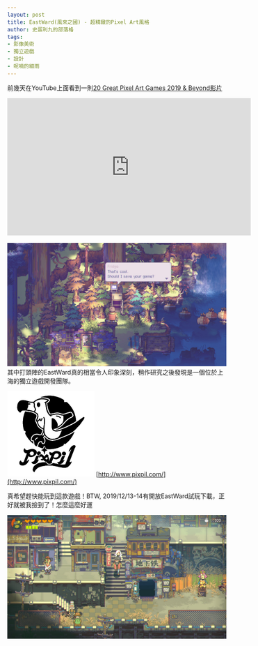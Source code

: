 ```yaml
---
layout: post
title: EastWard(風來之國) - 超精緻的Pixel Art風格
author: 史蛋利九的部落格
tags:
- 影像美術
- 獨立遊戲
- 設計
- 呢喃的細雨
---
```


前幾天在YouTube上面看到一則[20 Great Pixel Art Games 2019 & Beyond影片](https://www.youtube.com/watch?v=wqpEJo3whYc)
<iframe width="560" height="315" src="https://www.youtube.com/embed/wqpEJo3whYc" frameborder="0" allow="accelerometer; autoplay; encrypted-media; gyroscope; picture-in-picture" allowfullscreen></iframe>

![EastWard](/img/in-post/EastWard_forest.jpg)
其中打頭陣的EastWard真的相當令人印象深刻，稍作研究之後發現是一個位於上海的獨立遊戲開發團隊。

![pixpil](/img/in-post/pixpil.png)
[http://www.pixpil.com/](http://www.pixpil.com/)

真希望趕快能玩到這款遊戲！BTW, 2019/12/13-14有開放EastWard試玩下載，正好就被我撿到了！怎麼這麼好運

![EastWard](/img/in-post/EastWard.jpg)

